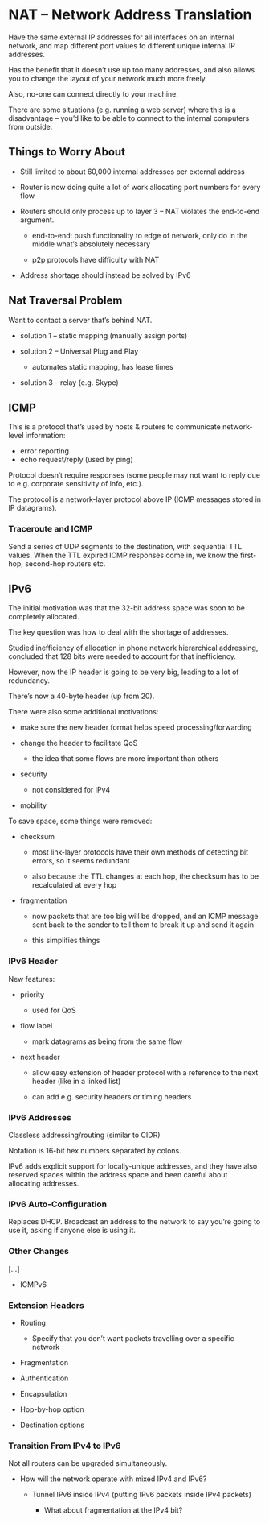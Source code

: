 # NAT – Network Address Translation

Have the same external IP addresses for all interfaces on an internal network, and map different port values to different unique internal IP addresses.

Has the benefit that it doesn’t use up too many addresses, and also allows you to change the layout of your network much more freely.

Also, no-one can connect directly to your machine.

There are some situations (e.g. running a web server) where this is a disadvantage – you’d like to be able to connect to the internal computers from outside.

## Things to Worry About

* Still limited to about 60,000 internal addresses per external address

* Router is now doing quite a lot of work allocating port numbers for every flow

* Routers should only process up to layer 3 – NAT violates the end-to-end argument.

    * end-to-end: push functionality to edge of network, only do in the middle what’s absolutely necessary

    * p2p protocols have difficulty with NAT

* Address shortage should instead be solved by IPv6

## Nat Traversal Problem

Want to contact a server that’s behind NAT.

* solution 1 – static mapping (manually assign ports)

* solution 2 – Universal Plug and Play

    * automates static mapping, has lease times

* solution 3 – relay (e.g. Skype)

## ICMP

This is a protocol that’s used by hosts & routers to communicate network-level information:

* error reporting
* echo request/reply (used by ping)

Protocol doesn’t require responses (some people may not want to reply due to e.g. corporate sensitivity of info, etc.).

The protocol is a network-layer protocol above IP (ICMP messages stored in IP datagrams).

### Traceroute and ICMP

Send a series of UDP segments to the destination, with sequential TTL values. When the TTL expired ICMP responses come in, we know the first-hop, second-hop routers etc.

## IPv6

The initial motivation was that the 32-bit address space was soon to be completely allocated.

The key question was how to deal with the shortage of addresses.

Studied inefficiency of allocation in phone network hierarchical addressing, concluded that 128 bits were needed to account for that inefficiency.

However, now the IP header is going to be very big, leading to a lot of redundancy.

There’s now a 40-byte header (up from 20).

There were also some additional motivations:

* make sure the new header format helps speed processing/forwarding

* change the header to facilitate QoS

    * the idea that some flows are more important than others

* security

    * not considered for IPv4

* mobility

To save space, some things were removed:

* checksum

    * most link-layer protocols have their own methods of detecting bit errors, so it seems redundant

    * also because the TTL changes at each hop, the checksum has to be recalculated at every hop

* fragmentation

    * now packets that are too big will be dropped, and an ICMP message sent back to the sender to tell them to break it up and send it again

    * this simplifies things

### IPv6 Header

New features:

* priority

    * used for QoS

* flow label

    * mark datagrams as being from the same flow

* next header

    * allow easy extension of header protocol with a reference to the next header (like in a linked list)

    * can add e.g. security headers or timing headers

### IPv6 Addresses

Classless addressing/routing (similar to CIDR)

Notation is 16-bit hex numbers separated by colons.

IPv6 adds explicit support for locally-unique addresses, and they have also reserved spaces within the address space and been careful about allocating addresses.

### IPv6 Auto-Configuration

Replaces DHCP. Broadcast an address to the network to say you’re going to use it, asking if anyone else is using it.

### Other Changes

[…]

* ICMPv6

### Extension Headers

* Routing

    * Specify that you don’t want packets travelling over a specific network

* Fragmentation
* Authentication
* Encapsulation
* Hop-by-hop option
* Destination options

### Transition From IPv4 to IPv6

Not all routers can be upgraded simultaneously.

* How will the network operate with mixed IPv4 and IPv6?

    * Tunnel IPv6 inside IPv4 (putting IPv6 packets inside IPv4 packets)

        * What about fragmentation at the IPv4 bit?



